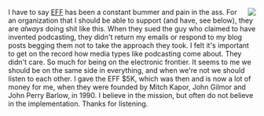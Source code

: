 <img src="http://scripting.com/images/2020/02/02/kaepernick.png" border="0" align="right">I have to say <a href="https://en.wikipedia.org/wiki/Electronic_Frontier_Foundation">EFF</a> has been a constant bummer and pain in the ass. For an organization that I should be able to support (and have, see below), they are <i>always</i> doing shit like this. When they sued the guy who claimed to have invented podcasting, they didn't return my emails or respond to my blog posts begging them not to take the approach they took. I felt it's important to get on the record how media types like podcasting come about. They didn't care. So much for being on the electronic frontier. It seems to me we should be on the same side in everything, and when we're not we should listen to each other. I gave the EFF $5K, which was then and is now a lot of money for me, when they were founded by Mitch Kapor, John Gilmor and John Perry Barlow, in 1990. I believe in the mission, but often do not believe in the implementation. Thanks for listening.
